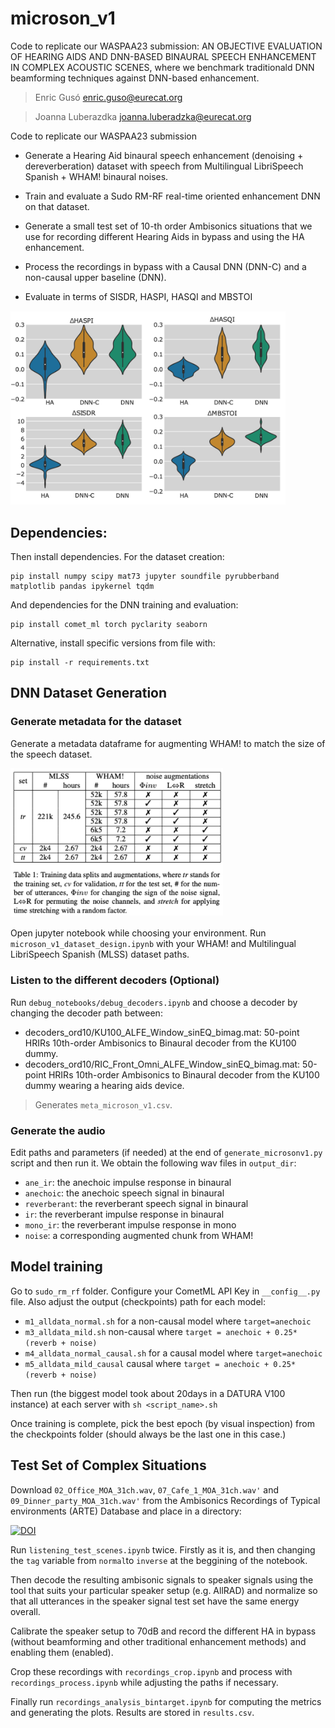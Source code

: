 # microson_v1
Code to replicate our WASPAA23 submission: AN OBJECTIVE EVALUATION OF HEARING AIDS AND DNN-BASED BINAURAL SPEECH ENHANCEMENT IN COMPLEX ACOUSTIC SCENES, where we benchmark traditionald DNN beamforming techniques against DNN-based enhancement.
>Enric Gusó enric.guso@eurecat.org

>Joanna Luberazdka joanna.luberadzka@eurecat.org

Code to replicate our WASPAA23 submission

* Generate a Hearing Aid binaural speech enhancement (denoising + dereverberation) dataset with speech from Multilingual LibriSpeech Spanish + WHAM! binaural noises.

* Train and evaluate a Sudo RM-RF real-time oriented enhancement DNN on that dataset.

* Generate a small test set of 10-th order Ambisonics situations that we use for recording different Hearing Aids in bypass and using the HA enhancement.

* Process the recordings in bypass with a Causal DNN (DNN-C) and a non-causal upper baseline (DNN).

* Evaluate in terms of SISDR, HASPI, HASQI and MBSTOI

<img src="figures/results.png" alt="isolated" width="440"/>

## Dependencies:

Then install dependencies. For the dataset creation:
```
pip install numpy scipy mat73 jupyter soundfile pyrubberband matplotlib pandas ipykernel tqdm 
```
And dependencies for the DNN training and evaluation:
```
pip install comet_ml torch pyclarity seaborn
```

Alternative, install specific versions from file with:
```
pip install -r requirements.txt
```

## DNN Dataset Generation

### Generate metadata for the dataset

Generate a metadata dataframe for augmenting WHAM! to match the size of the speech dataset. 

<img src="figures/table.png" alt="isolated" width="340"/>

Open jupyter notebook while choosing your environment.
Run ```microson_v1_dataset_design.ipynb``` with your WHAM! and Multilingual LibriSpeech Spanish (MLSS) dataset paths.
### Listen to the different decoders (Optional)
Run ```debug_notebooks/debug_decoders.ipynb``` and choose a decoder by changing the decoder path between:
* decoders_ord10/KU100_ALFE_Window_sinEQ_bimag.mat: 50-point HRIRs 10th-order Ambisonics to Binaural decoder from the KU100 dummy.
* decoders_ord10/RIC_Front_Omni_ALFE_Window_sinEQ_bimag.mat: 50-point HRIRs 10th-order Ambisonics to Binaural decoder from the KU100 dummy wearing a hearing aids device.

>Generates ```meta_microson_v1.csv```.
### Generate the audio
Edit paths and parameters (if needed) at the end of ```generate_microsonv1.py``` script and then run it.
We obtain the following wav files in ```output_dir```:
* ```ane_ir```: the anechoic impulse response in binaural
* ```anechoic```: the anechoic speech signal in binaural
* ```reverberant```: the reverberant speech signal in binaural
* ```ir```: the reverberant impulse response in binaural
* ```mono_ir```: the reverberant impulse response in mono
* ```noise```: a corresponding augmented chunk from WHAM!
## Model training

Go to ```sudo_rm_rf``` folder.
Configure your CometML API Key in ```__config__.py``` file. Also adjust the output (checkpoints) path for each model:
* ```m1_alldata_normal.sh``` for a non-causal model where ```target=anechoic```
* ```m3_alldata_mild.sh``` non-causal where ```target = anechoic + 0.25*(reverb + noise)```
* ```m4_alldata_normal_causal.sh``` for a causal model where ```target=anechoic```
* ```m5_alldata_mild_causal``` causal where ```target = anechoic + 0.25*(reverb + noise)```

Then run (the biggest model took about 20days in a DATURA V100 instance) at each server with ```sh <script_name>.sh```

Once training is complete, pick the best epoch (by visual inspection) from the checkpoints folder (should always be the last one in this case.)

## Test Set of Complex Situations

Download ```02_Office_MOA_31ch.wav```, ```07_Cafe_1_MOA_31ch.wav'``` and ```09_Dinner_party_MOA_31ch.wav'``` from the Ambisonics Recordings of Typical environments (ARTE) Database and place in a directory:

[![DOI](https://zenodo.org/badge/DOI/10.5281/zenodo.2261633.svg)](https://doi.org/10.5281/zenodo.2261633)

Run ```listening_test_scenes.ipynb``` twice. Firstly as it is, and then changing the ```tag``` variable from ```normal```to ```inverse``` at the beggining of the notebook.

Then decode the resulting ambisonic signals to speaker signals using the tool that suits your particular speaker setup (e.g. AllRAD) and normalize so that all utterances in the speaker signal test set have the same energy overall.

Calibrate the speaker setup to 70dB and record the different HA in bypass (without beamforming and other traditional enhancement methods) and enabling them (enabled).

Crop these recordings with ```recordings_crop.ipynb``` and process with ```recordings_process.ipynb``` while adjusting the paths if necessary.

Finally run ```recordings_analysis_bintarget.ipynb``` for computing the metrics and generating the plots. Results are stored in ```results.csv```.